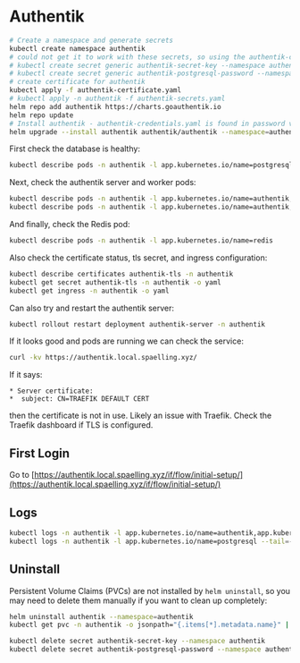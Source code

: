 # Authentik

```bash
# Create a namespace and generate secrets
kubectl create namespace authentik
# could not get it to work with these secrets, so using the authentik-credentials.yaml file instead
# kubectl create secret generic authentik-secret-key --namespace authentik --from-literal=secret-key=$(openssl rand -base64 48)
# kubectl create secret generic authentik-postgresql-password --namespace authentik --from-literal=secret-key=$(openssl rand -base64 48)
# create certificate for authentik
kubectl apply -f authentik-certificate.yaml
# kubectl apply -n authentik -f authentik-secrets.yaml
helm repo add authentik https://charts.goauthentik.io
helm repo update
# Install authentik - authentik-credentials.yaml is found in password vault
helm upgrade --install authentik authentik/authentik --namespace=authentik -f authentik-values.yaml,authentik-credentials.yaml
```

First check the database is healthy:

```bash
kubectl describe pods -n authentik -l app.kubernetes.io/name=postgresql
```

Next, check the authentik server and worker pods:

```bash
kubectl describe pods -n authentik -l app.kubernetes.io/name=authentik,app.kubernetes.io/component=server
kubectl describe pods -n authentik -l app.kubernetes.io/name=authentik,app.kubernetes.io/component=worker
```

And finally, check the Redis pod:

```bash
kubectl describe pods -n authentik -l app.kubernetes.io/name=redis
```

Also check the certificate status, tls secret, and ingress configuration:

```bash
kubectl describe certificates authentik-tls -n authentik
kubectl get secret authentik-tls -n authentik -o yaml
kubectl get ingress -n authentik -o yaml
```

Can also try and restart the authentik server:

```bash
kubectl rollout restart deployment authentik-server -n authentik
```

If it looks good and pods are running we can check the service:

```bash
curl -kv https://authentik.local.spaelling.xyz/
```

If it says:

```text
* Server certificate:
*  subject: CN=TRAEFIK DEFAULT CERT
```

then the certificate is not in use. Likely an issue with Traefik. Check the Traefik dashboard if TLS is configured.

## First Login

Go to [https://authentik.local.spaelling.xyz/if/flow/initial-setup/](https://authentik.local.spaelling.xyz/if/flow/initial-setup/)

## Logs

```bash
kubectl logs -n authentik -l app.kubernetes.io/name=authentik,app.kubernetes.io/component=server --tail=-1 > authentik-server.log
kubectl logs -n authentik -l app.kubernetes.io/name=postgresql --tail=-1 > authentik-postgresql.log
```

## Uninstall

Persistent Volume Claims (PVCs) are not installed by `helm uninstall`, so you may need to delete them manually if you want to clean up completely:

```bash
helm uninstall authentik --namespace=authentik
kubectl get pvc -n authentik -o jsonpath="{.items[*].metadata.name}" | tr ' ' '\n' | xargs -I {} kubectl delete pvc {} -n authentik
```

```bash
kubectl delete secret authentik-secret-key --namespace authentik
kubectl delete secret authentik-postgresql-password --namespace authentik
```
